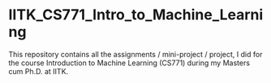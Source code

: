 # IITK_CS771_Intro_to_Machine_Learning
This repository contains all the assignments / mini-project / project, I did for the course Introduction to Machine Learning (CS771) during my Masters cum Ph.D. at IITK.
